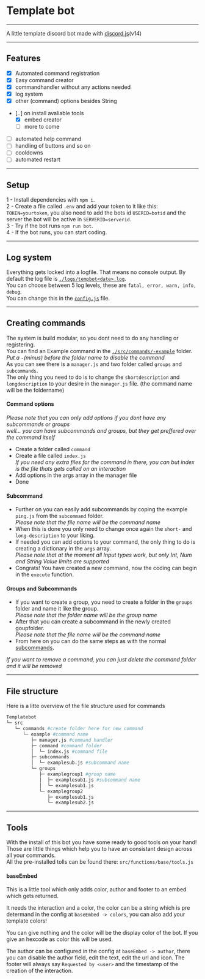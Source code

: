 # Template bot
___

A little template discord bot made with [discord.js](https://discordjs.dev)(v14)

___

## Features
- [x] Automated command registration
- [x] Easy command creator
- [x] commandhandler without any actions needed
- [x] log system
- [x] other (command) options besides String
- [..] on install avaliable tools
   - [x] embed creator
   - [ ] more to come
- [ ] automated help command
- [ ] handling of buttons and so on
- [ ] cooldowns
- [ ] automated restart

___

## Setup

1 - Install dependencies with `npm i`. \
2 - Create a file called `.env` and add your token to it like this: `TOKEN=yourtoken`, you also need to add the bots id `USERID=botid` and the server the bot will be active in `SERVERID=serverid`. \
3 - Try if the bot runs `npm run bot`. \
4 - If the bot runs, you can start coding. 

___

## Log system

Everything gets locked into a logfile. That means no console output. By default the log file is [`./logs/tempbot<date>.log`](https://github.com/flloschy/tempbot/tree/main/logs). \
You can choose between 5 log levels, these are `fatal, error, warn, info, debug`. \
You can change this in the [`config.js`](https://github.com/flloschy/tempbot/blob/main/config.js) file.

___

## Creating commands

The system is build modular, so you dont need to do any handling or registering. \
You can find an Example command in the [`./src/commands/-example`](https://github.com/flloschy/tempbot/tree/main/src/commands/-example) folder. \
*Put a `-`(minus) before the folder name to disable the command* \
As you can see there is a `manager.js` and two folder called `groups` and `subcommands`. \
The only thing you need to do is to change the `shortdescription` and `longdescription` to your desire in the `manager.js` file. (the command name will be the foldername) 

#### Command options
*Please note that you can only add options if you dont have any subcommands or groups* \
*well... you can have subcommands and groups, but they get preffered over the command itself*
- Create a folder called `command`
- Create a file called `index.js` \
*If you need any extra files for the command in there, you can but index is the file thats gets called on an interaction*
- Add options in the args array in the manager file
- Done

#### Subcommand
- Further on you can easily add subcommands by coping the example `ping.js` from the `subcommand` folder. \
*Please note that the file name will be the command name*
- When this is done you only need to change once again the `short-` and  `long-description` to your liking.
- If needed you can add options to your command, the only thing to do is creating a dictionary in the `args` array. \
*Please note that at the moment all Input types work, but only Int, Num and String Value limits are supported*
- Congrats! You have created a new command, now the coding can begin in the `execute` function. 

#### Groups and Subcommands
- If you want to create a group, you need to create a folder in the `groups` folder and name it like the group. \
*Please note that the folder name will be the group name*
- After that you can create a subcommand in the newly created goupfolder. \
*Please note that the file name will be the command name*
- From here on you can do the same steps as with the normal [subcommands](https://github.com/flloschy/tempbot#subcommand).

*If you want to remove a command, you can just delete the command folder and it will be removed*

___

## File structure

Here is a litte overview of the file structure used for commands

```py
Templatebot
└─ src
   └─ commands #create folder here for new command
      └─ example #command name
         ├─ manager.js #command handler
         ├─ command #command folder
         │  └─ index.js #command file
         ├─ subcommands
         │  └─ examplesub.js #subcommand name
         └─ groups
            ├─ examplegroup1 #group name
            │  ├─ examplesub1.js #subcommand name
            │  └─ examplesub1.js  
            └─ examplegroup2       
               ├─ examplesub1.js
               └─ examplesub2.js
```
___

## Tools
With the install of this bot you have some ready to good tools on your hand! \
Those are little things which help you to have an consistant design across all your commands. \
All the pre-installed tolls can be found there: `src/functions/base/tools.js`

#### baseEmbed
This is a little tool which only adds color, author and footer to an embed which gets returned.

It needs the interaction and a color, the color can be a string which is pre determand in the config at `baseEmbed -> colors`, you can also add your template colors!

You can give nothing and the color will be the display color of the bot. If you give an hexcode as color this will be used.

The author can be configured in the config at `baseEmbed -> author`, there you can disable the author field, edit the text, edit the url and icon. The footer will always say `Requested by <user>` and the timestamp of the creation of the interaction.
